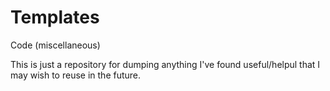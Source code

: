 # Templates
Code (miscellaneous)

This is just a repository for dumping anything I've found useful/helpul that I may wish to reuse in the future. 
